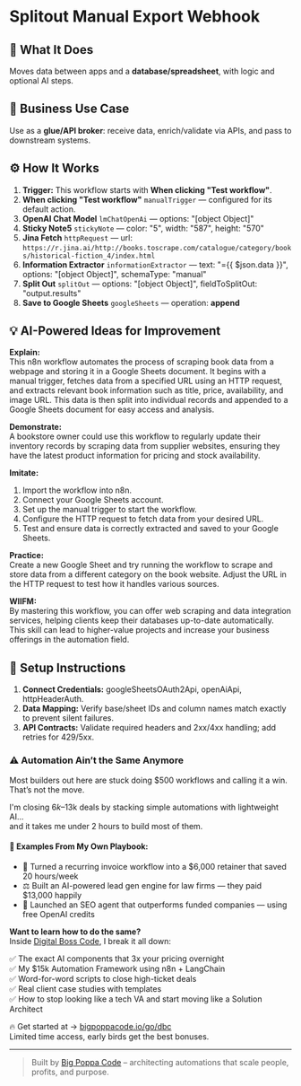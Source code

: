 # Splitout Manual Export Webhook
## 🚀 What It Does
Moves data between apps and a **database/spreadsheet**, with logic and optional AI steps.

## 💼 Business Use Case
Use as a **glue/API broker**: receive data, enrich/validate via APIs, and pass to downstream systems.

## ⚙️ How It Works
1. **Trigger:** This workflow starts with **When clicking "Test workflow"**.
2. **When clicking "Test workflow"** `manualTrigger` — configured for its default action.
3. **OpenAI Chat Model** `lmChatOpenAi` — options: "[object Object]"
4. **Sticky Note5** `stickyNote` — color: "5", width: "587", height: "570"
5. **Jina Fetch** `httpRequest` — url: `https://r.jina.ai/http://books.toscrape.com/catalogue/category/books/historical-fiction_4/index.html`
6. **Information Extractor** `informationExtractor` — text: "={{ $json.data }}", options: "[object Object]", schemaType: "manual"
7. **Split Out** `splitOut` — options: "[object Object]", fieldToSplitOut: "output.results"
8. **Save to Google Sheets** `googleSheets` — operation: **append**

## 💡 AI-Powered Ideas for Improvement
**Explain:**  
This n8n workflow automates the process of scraping book data from a webpage and storing it in a Google Sheets document. It begins with a manual trigger, fetches data from a specified URL using an HTTP request, and extracts relevant book information such as title, price, availability, and image URL. This data is then split into individual records and appended to a Google Sheets document for easy access and analysis.

**Demonstrate:**  
A bookstore owner could use this workflow to regularly update their inventory records by scraping data from supplier websites, ensuring they have the latest product information for pricing and stock availability.

**Imitate:**  
1. Import the workflow into n8n.
2. Connect your Google Sheets account.
3. Set up the manual trigger to start the workflow.
4. Configure the HTTP request to fetch data from your desired URL.
5. Test and ensure data is correctly extracted and saved to your Google Sheets.

**Practice:**  
Create a new Google Sheet and try running the workflow to scrape and store data from a different category on the book website. Adjust the URL in the HTTP request to test how it handles various sources.

**WIIFM:**  
By mastering this workflow, you can offer web scraping and data integration services, helping clients keep their databases up-to-date automatically. This skill can lead to higher-value projects and increase your business offerings in the automation field.

## 🔧 Setup Instructions
1. **Connect Credentials:** googleSheetsOAuth2Api, openAiApi, httpHeaderAuth.
2. **Data Mapping:** Verify base/sheet IDs and column names match exactly to prevent silent failures.
3. **API Contracts:** Validate required headers and 2xx/4xx handling; add retries for 429/5xx.

### ⚠️ Automation Ain’t the Same Anymore

Most builders out here are stuck doing $500 workflows and calling it a win.  
That’s not the move.  

I'm closing $6k–$13k deals by stacking simple automations with lightweight AI...  
and it takes me under 2 hours to build most of them.

#### 🧠 Examples From My Own Playbook:
- 🔁 Turned a recurring invoice workflow into a $6,000 retainer that saved 20 hours/week  
- ⚖️ Built an AI-powered lead gen engine for law firms — they paid $13,000 happily  
- 🚀 Launched an SEO agent that outperforms funded companies — using free OpenAI credits  

**Want to learn how to do the same?**  
Inside [Digital Boss Code](https://bigpoppacode.io/go/dbc), I break it all down:

✅ The exact AI components that 3x your pricing overnight  
✅ My $15k Automation Framework using n8n + LangChain  
✅ Word-for-word scripts to close high-ticket deals  
✅ Real client case studies with templates  
✅ How to stop looking like a tech VA and start moving like a Solution Architect  

🔥 Get started at → [bigpoppacode.io/go/dbc](https://bigpoppacode.io/go/dbc)  
Limited time access, early birds get the best bonuses.

---
> Built by [Big Poppa Code](https://bigpoppacode.io) – architecting automations that scale people, profits, and purpose.
